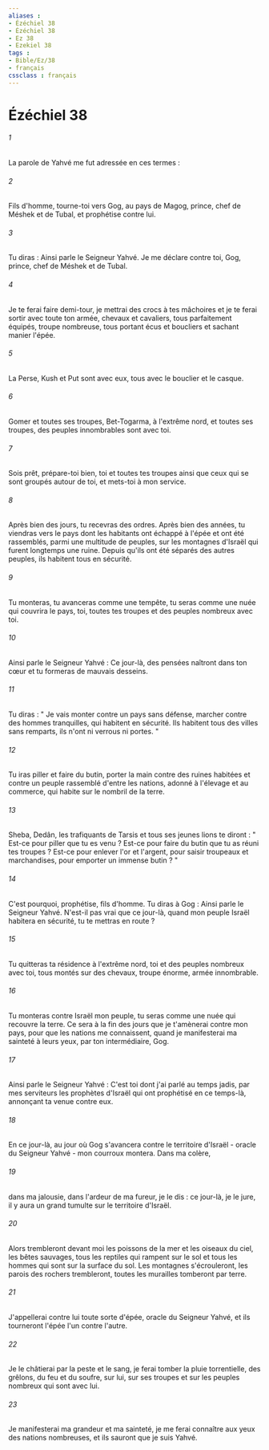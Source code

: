 ```yaml
---
aliases : 
- Ézéchiel 38
- Ézéchiel 38
- Ez 38
- Ezekiel 38
tags : 
- Bible/Ez/38
- français
cssclass : français
---
```


# Ézéchiel 38

###### 1
La parole de Yahvé me fut adressée en ces termes : 
###### 2
Fils d'homme, tourne-toi vers Gog, au pays de Magog, prince, chef de Méshek et de Tubal, et prophétise contre lui. 
###### 3
Tu diras : Ainsi parle le Seigneur Yahvé. Je me déclare contre toi, Gog, prince, chef de Méshek et de Tubal. 
###### 4
Je te ferai faire demi-tour, je mettrai des crocs à tes mâchoires et je te ferai sortir avec toute ton armée, chevaux et cavaliers, tous parfaitement équipés, troupe nombreuse, tous portant écus et boucliers et sachant manier l'épée. 
###### 5
La Perse, Kush et Put sont avec eux, tous avec le bouclier et le casque. 
###### 6
Gomer et toutes ses troupes, Bet-Togarma, à l'extrême nord, et toutes ses troupes, des peuples innombrables sont avec toi. 
###### 7
Sois prêt, prépare-toi bien, toi et toutes tes troupes ainsi que ceux qui se sont groupés autour de toi, et mets-toi à mon service. 
###### 8
Après bien des jours, tu recevras des ordres. Après bien des années, tu viendras vers le pays dont les habitants ont échappé à l'épée et ont été rassemblés, parmi une multitude de peuples, sur les montagnes d'Israël qui furent longtemps une ruine. Depuis qu'ils ont été séparés des autres peuples, ils habitent tous en sécurité. 
###### 9
Tu monteras, tu avanceras comme une tempête, tu seras comme une nuée qui couvrira le pays, toi, toutes tes troupes et des peuples nombreux avec toi. 
###### 10
Ainsi parle le Seigneur Yahvé : Ce jour-là, des pensées naîtront dans ton cœur et tu formeras de mauvais desseins. 
###### 11
Tu diras : " Je vais monter contre un pays sans défense, marcher contre des hommes tranquilles, qui habitent en sécurité. Ils habitent tous des villes sans remparts, ils n'ont ni verrous ni portes. " 
###### 12
Tu iras piller et faire du butin, porter la main contre des ruines habitées et contre un peuple rassemblé d'entre les nations, adonné à l'élevage et au commerce, qui habite sur le nombril de la terre. 
###### 13
Sheba, Dedân, les trafiquants de Tarsis et tous ses jeunes lions te diront : " Est-ce pour piller que tu es venu ? Est-ce pour faire du butin que tu as réuni tes troupes ? Est-ce pour enlever l'or et l'argent, pour saisir troupeaux et marchandises, pour emporter un immense butin ? " 
###### 14
C'est pourquoi, prophétise, fils d'homme. Tu diras à Gog : Ainsi parle le Seigneur Yahvé. N'est-il pas vrai que ce jour-là, quand mon peuple Israël habitera en sécurité, tu te mettras en route ? 
###### 15
Tu quitteras ta résidence à l'extrême nord, toi et des peuples nombreux avec toi, tous montés sur des chevaux, troupe énorme, armée innombrable. 
###### 16
Tu monteras contre Israël mon peuple, tu seras comme une nuée qui recouvre la terre. Ce sera à la fin des jours que je t'amènerai contre mon pays, pour que les nations me connaissent, quand je manifesterai ma sainteté à leurs yeux, par ton intermédiaire, Gog. 
###### 17
Ainsi parle le Seigneur Yahvé : C'est toi dont j'ai parlé au temps jadis, par mes serviteurs les prophètes d'Israël qui ont prophétisé en ce temps-là, annonçant ta venue contre eux. 
###### 18
En ce jour-là, au jour où Gog s'avancera contre le territoire d'Israël - oracle du Seigneur Yahvé - mon courroux montera. Dans ma colère, 
###### 19
dans ma jalousie, dans l'ardeur de ma fureur, je le dis : ce jour-là, je le jure, il y aura un grand tumulte sur le territoire d'Israël. 
###### 20
Alors trembleront devant moi les poissons de la mer et les oiseaux du ciel, les bêtes sauvages, tous les reptiles qui rampent sur le sol et tous les hommes qui sont sur la surface du sol. Les montagnes s'écrouleront, les parois des rochers trembleront, toutes les murailles tomberont par terre. 
###### 21
J'appellerai contre lui toute sorte d'épée, oracle du Seigneur Yahvé, et ils tourneront l'épée l'un contre l'autre. 
###### 22
Je le châtierai par la peste et le sang, je ferai tomber la pluie torrentielle, des grêlons, du feu et du soufre, sur lui, sur ses troupes et sur les peuples nombreux qui sont avec lui. 
###### 23
Je manifesterai ma grandeur et ma sainteté, je me ferai connaître aux yeux des nations nombreuses, et ils sauront que je suis Yahvé. 
